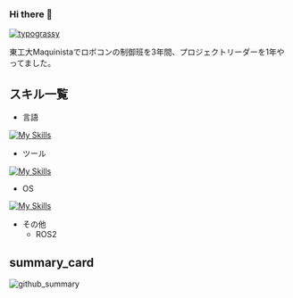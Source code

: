 ### Hi there 👋
[![typograssy](https://typograssy.deno.dev/api?text=こんにちは)](https://github.com/kawarimidoll/typograssy)

東工大Maquinistaでロボコンの制御班を3年間、プロジェクトリーダーを1年やってました。
## スキル一覧
- 言語
  
[![My Skills](https://skillicons.dev/icons?i=py,cpp)](https://skillicons.dev)
- ツール

[![My Skills](https://skillicons.dev/icons?i=docker,jenkins,grafana,unity,github,qt)](https://skillicons.dev)
- OS

[![My Skills](https://skillicons.dev/icons?i=ubuntu,windows)](https://skillicons.dev)

- その他
  - ROS2

 ## summary_card
![github_summary](https://github-profile-summary-cards.vercel.app/api/cards/profile-details?username=ry0py&theme=dracula)

<!--
[![ry0py's GitHub stats](https://github-readme-stats.vercel.app/api?username=ry0py
)](https://github.com/anuraghazra/github-readme-stats)
-->

<!--
**ry0py/ry0py** is a ✨ _special_ ✨ repository because its `README.md` (this file) appears on your GitHub profile.

Here are some ideas to get you started:

- 🔭 I’m currently working on ...
- 🌱 I’m currently learning ...
- 👯 I’m looking to collaborate on ...
- 🤔 I’m looking for help with ...
- 💬 Ask me about ...
- 📫 How to reach me: ...
- 😄 Pronouns: ...
- ⚡ Fun fact: ...
-->
